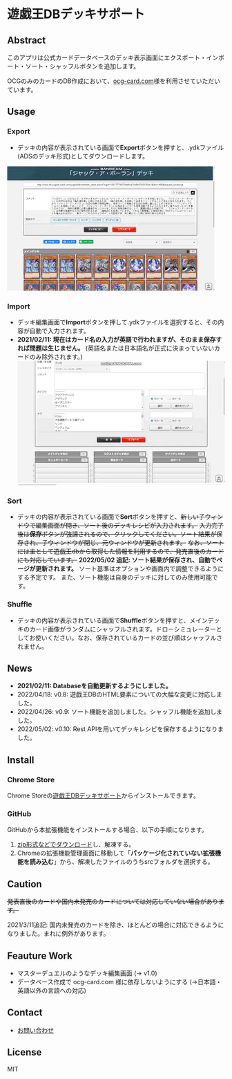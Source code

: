 # 遊戯王DBデッキサポート

## Abstract

このアプリは公式カードデータベースのデッキ表示画面にエクスポート・インポート・ソート・シャッフルボタンを追加します。

OCGのみのカードのDB作成において、[ocg-card.com](https://ocg-card.com/)様を利用させていただいています。

## Usage
### Export
- デッキの内容が表示されている画面で**Export**ボタンを押すと、.ydkファイル(ADSのデッキ形式)としてダウンロードします。

![](intro/export.gif)

### Import
- デッキ編集画面で**Import**ボタンを押して.ydkファイルを選択すると、その内容が自動で入力されます。
- **2021/02/11: 現在はカード名の入力が英語で行われますが、そのまま保存すれば問題は生じません。** (英語名または日本語名が正式に決まっていないカードのみ除外されます。)
![](intro/import.gif)

### Sort
- デッキの内容が表示されている画面で**Sort**ボタンを押すと、~~新しい子ウィンドウで編集画面が開き、ソート後のデッキレシピが入力されます。~~
    ~~入力完了後は**保存**ボタンが強調されるので、クリックしてください。ソート結果が保存され、子ウィンドウが閉じ、元ウィンドウが更新されます。~~
    ~~なお、ソートには主として遊戯王dbから取得した情報を利用するので、発売直後のカードにも対応しています。~~
    **2022/05/02 追記: ソート結果が保存され、自動でページが更新されます。**
    ソート基準はオプションや画面内で調整できるようにする予定です。
    また、ソート機能は自身のデッキに対してのみ使用可能です。

### Shuffle

- デッキの内容が表示されている画面で**Shuffle**ボタンを押すと、メインデッキのカード画像がランダムにシャッフルされます。ドローシミュレーターとしてお使いください。なお、保存されているカードの並び順はシャッフルされません。



## News

- **2021/02/11: Databaseを自動更新するようにしました。**
- 2022/04/18: v0.8: 遊戯王DBのHTML要素についての大幅な変更に対応しました。
- 2022/04/26: v0.9: ソート機能を追加しました。シャッフル機能を追加しました。
- 2022/05/02: v0.10: Rest APIを用いてデッキレシピを保存するようになりました。

## Install

### Chrome Store
Chrome Storeの[遊戯王DBデッキサポート](https://chrome.google.com/webstore/detail/jdgobeohbdmglcmgblpodggmgmponihc)からインストールできます。

### GitHub
GitHubから本拡張機能をインストールする場合、以下の手順になります。
1. [zip形式などでダウンロード](https://github.com/TomoTom0/YGO_deck_extension/archive/main.zip)し、解凍する。
2. Chromeの拡張機能管理画面に移動して「**パッケージ化されていない拡張機能を読み込む**」から、解凍したファイルのうちsrcフォルダを選択する。

## Caution

~~発表直後のカードや国内未発売のカードについては対応していない場合があります。~~

2021/3/11追記: 国内未発売のカードを除き、ほとんどの場合に対応できるようになりました。まれに例外があります。

## Feauture Work

- マスターデュエルのようなデッキ編集画面 (-> v1.0)
- データベース作成で ocg-card.com 様に依存しないようにする (->日本語・英語以外の言語への対応)
## Contact

- [お問い合わせ](https://docs.google.com/forms/d/e/1FAIpQLSdh2wRCUWpX6ZLfma-g5O46eD93wOPHpDHWQGxdOcJLmm_tGQ/viewform?usp=sf_link)

## License

MIT
